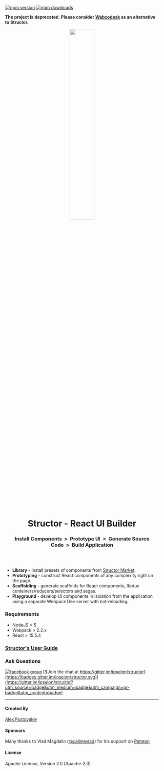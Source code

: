 [![npm version](https://img.shields.io/npm/v/structor.svg?style=flat)](https://www.npmjs.com/package/structor)
[![npm downloads](https://img.shields.io/npm/dt/structor.svg?style=flat)](https://www.npmjs.com/package/structor)

**The project is deprecated.** **Please consider [Webcodesk](https://webcodesk.com/) as an alternative to Structor.**

<p align="center">
  <img width="40%" src="https://raw.githubusercontent.com/ipselon/structor/master/structor-logo-big.png" />
</p>

<h1 align="center">Structor - React UI Builder</h1>
<h3 align="center">Install Components&nbsp;&nbsp;>&nbsp;&nbsp;Prototype UI&nbsp;&nbsp;>&nbsp;&nbsp;Generate Source Code&nbsp;&nbsp;>&nbsp;&nbsp;Build Application</h3>

<br/>
<br/>

* **Library** - install presets of components from [Structor Market](https://github.com/ipselon/structor-market).
* **Prototyping** - construct React components of any complexity right on the page.
* **Scaffolding** - generate scaffolds for React components, Redux containers/reducers/selectors and sagas.
* **Playground** - develop UI components in isolation from the application using a separate Webpack Dev server with hot-reloading.

### Requirements
* NodeJS  > 5
* Webpack > 2.2.x
* React > 15.5.4

### [Structor's User Guide](https://github.com/ipselon/structor/blob/master/docs/README.md) 

### Ask Questions

[![facebook group](https://img.shields.io/badge/facebook%20group-join-blue.svg?style=social)](https://www.facebook.com/groups/structor/)
[![Join the chat at https://gitter.im/ipselon/structor](https://badges.gitter.im/ipselon/structor.svg)](https://gitter.im/ipselon/structor?utm_source=badge&utm_medium=badge&utm_campaign=pr-badge&utm_content=badge)

<hr/>

#### Created By
[Alex Pustovalov](https://twitter.com/alex_pustovalov)

#### Sponsors
Many thanks to Vlad Magdalin ([@callmevlad](https://twitter.com/callmevlad)) for his support on [Patreon](https://www.patreon.com/ipselon)

#### License
Apache License, Version 2.0 (Apache-2.0)
